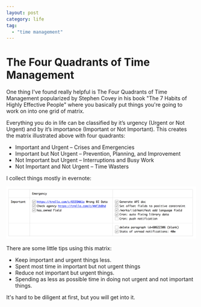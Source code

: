 ```yaml
---
layout: post
category: life
tag:
  - "time management"
---
```


# The Four Quadrants of Time Management

One thing I've found really helpful is The Four Quadrants of Time Management popularized by Stephen Covey in his book "The 7 Habits of Highly Effective People" where you basically put things  you're going to work on into one grid of matrix. 

Everything you do in life can be classified by it’s urgency (Urgent or Not Urgent) and by it’s importance (Important or Not Important). This creates the matrix illustrated above with four quadrants:

* Important and Urgent – Crises and Emergencies
* Important but Not Urgent – Prevention, Planning, and Improvement
* Not Important but Urgent – Interruptions and Busy Work
* Not Important and Not Urgent – Time Wasters

I collect things mostly in evernote:

![](/images/2015/evernote-4-quadrants.png)

There are some little tips using this matrix:

* Keep important and urgent things less.
* Spent most time in important but not urgent things
* Reduce not important but urgent things.
* Spending as less as possible time in doing not urgent and not important things.

It's hard to be diligent at first, but you will get into it.
